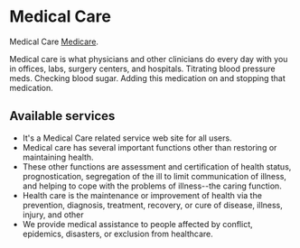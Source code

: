 # Medical Care

Medical Care [Medicare](https://medical-cares.web.app/).

Medical care is what physicians and other clinicians do every day with you in offices, labs, surgery centers, and hospitals. Titrating blood pressure meds. Checking blood sugar. Adding this medication on and stopping that medication.

## Available services


- It's a Medical Care related service web site for all users.
- Medical care has several important functions other than restoring or maintaining health.
- These other functions are assessment and certification of health status, prognostication, segregation of the ill to limit communication of illness, and helping to cope with the problems of illness--the caring function.
- Health care is the maintenance or improvement of health via the prevention, diagnosis, treatment, recovery, or cure of disease, illness, injury, and other
- We provide medical assistance to people affected by conflict, epidemics, disasters, or exclusion from healthcare. 
